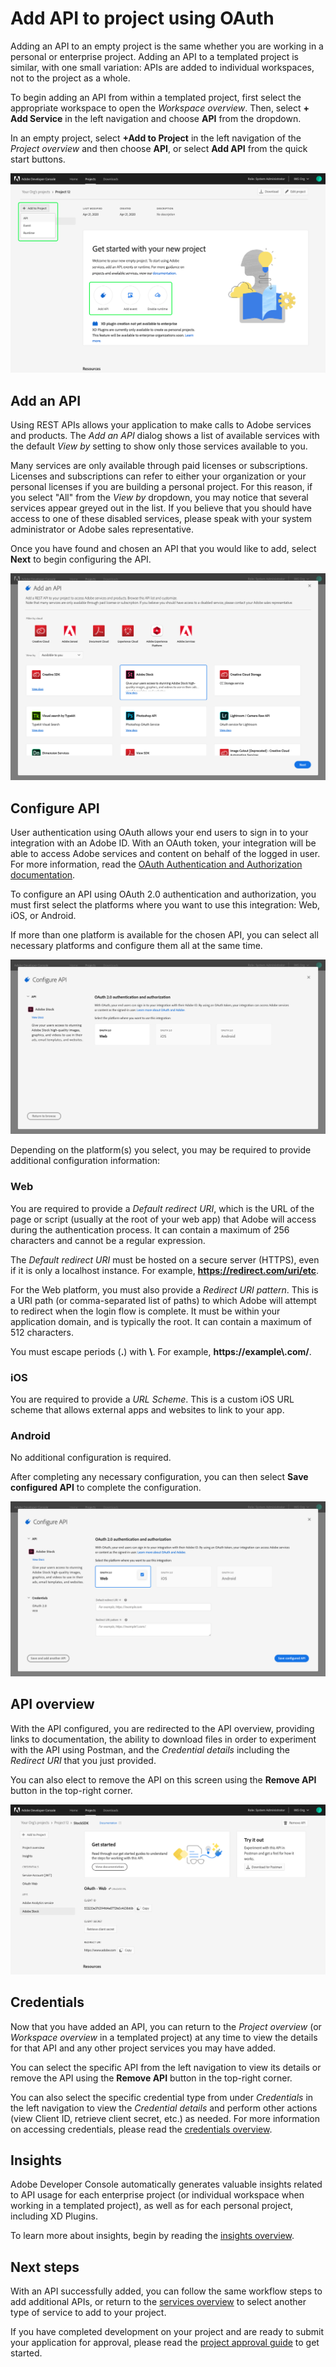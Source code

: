 # Add API to project using OAuth

Adding an API to an empty project is the same whether you are working in a personal or enterprise project. Adding an API to a templated project is similar, with one small variation: APIs are added to individual workspaces, not to the project as a whole.

To begin adding an API from within a templated project, first select the appropriate workspace to open the *Workspace overview*. Then, select **+ Add Service** in the left navigation and choose **API** from the dropdown. 

In an empty project, select **+Add to Project** in the left navigation of the *Project overview* and then choose **API**, or select **Add API** from the quick start buttons.

![](../../images/services-add-to-project.png)

## Add an API

Using REST APIs allows your application to make calls to Adobe services and products. The *Add an API* dialog shows a list of available services with the default *View by* setting to show only those services available to you.

<InlineAlert slots="text"/>

Many services are only available through paid licenses or subscriptions. Licenses and subscriptions can refer to either your organization or your personal licenses if you are building a personal project. For this reason, if you select "All" from the *View by* dropdown, you may notice that several services appear greyed out in the list. If you believe that you should have access to one of these disabled services, please speak with your system administrator or Adobe sales representative.

Once you have found and chosen an API that you would like to add, select **Next** to begin configuring the API.

![](../../images/services-api-oauth-select.png)

## Configure API

User authentication using OAuth allows your end users to sign in to your integration with an Adobe ID. With an OAuth token, your integration will be able to access Adobe services and content on behalf of the logged in user. For more information, read the [OAuth Authentication and Authorization documentation](../authentication/OAuth/index.md).

To configure an API using OAuth 2.0 authentication and authorization, you must first select the platforms where you want to use this integration: Web, iOS, or Android. 

<InlineAlert slots="text"/>

If more than one platform is available for the chosen API, you can select all necessary platforms and configure them all at the same time.

![](../../images/services-api-oauth-configure.png)

Depending on the platform(s) you select, you may be required to provide additional configuration information:

### Web

You are required to provide a *Default redirect URI*, which is the URL of the page or script (usually at the root of your web app) that Adobe will access during the authentication process. It can contain a maximum of 256 characters and cannot be a regular expression.

<InlineAlert slots="text"/>

The *Default redirect URI* must be hosted on a secure server (HTTPS), even if it is only a localhost instance. For example, **https://redirect.com/uri/etc**. 

For the Web platform, you must also provide a *Redirect URI pattern*. This is a URI path (or comma-separated list of paths) to which Adobe will attempt to redirect when the login flow is complete. It must be within your application domain, and is typically the root. It can contain a maximum of 512 characters.
 
<InlineAlert slots="text"/>
  
You must escape periods (**.**) with **\\**. For example, **https://example\\.com/**.

### iOS

You are required to provide a *URL Scheme*. This is a custom iOS URL scheme that allows external apps and websites to link to your app.

### Android

No additional configuration is required.

After completing any necessary configuration, you can then select **Save configured API** to complete the configuration.

![](../../images/services-api-oauth-web.png)

## API overview

With the API configured, you are redirected to the API overview, providing links to documentation, the ability to download files in order to experiment with the API using Postman, and the *Credential details* including the *Redirect URI* that you just provided.

You can also elect to remove the API on this screen using the **Remove API** button in the top-right corner.

![](../../images/services-api-oauth-added.png)

## Credentials

Now that you have added an API, you can return to the *Project overview* (or *Workspace overview* in a templated project) at any time to view the details for that API and any other project services you may have added. 

You can select the specific API from the left navigation to view its details or remove the API using the **Remove API** button in the top-right corner.

You can also select the specific credential type from under *Credentials* in the left navigation to view the *Credential details* and perform other actions (view Client ID, retrieve client secret, etc.) as needed. For more information on accessing credentials, please read the [credentials overview](../credentials.md).

## Insights

Adobe Developer Console automatically generates valuable insights related to API usage for each enterprise project (or individual workspace when working in a templated project), as well as for each personal project, including XD Plugins.

To learn more about insights, begin by reading the [insights overview](../insights.md).

## Next steps

With an API successfully added, you can follow the same workflow steps to add additional APIs, or return to the [services overview](../services/index.md) to select another type of service to add to your project.

If you have completed development on your project and are ready to submit your application for approval, please read the [project approval guide](../projects/approval.md) to get started.



